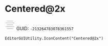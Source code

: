 # Centered@2x
![](/img/Centered@2x.png)
GUID: `-213264783078361557`
```
EditorGUIUtility.IconContent("Centered@2x")
```

